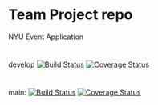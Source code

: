 # Team Project repo  
NYU Event Application
#
develop
[![Build Status](https://app.travis-ci.com/gcivil-nyu-org/INT2-Monday-Spring2024-Team-3.svg?branch=develop)](https://app.travis-ci.com/gcivil-nyu-org/INT2-Monday-Spring2024-Team-3)
[![Coverage Status](https://coveralls.io/repos/github/gcivil-nyu-org/INT2-Monday-Spring2024-Team-3/badge.svg?branch=develop)](https://coveralls.io/github/gcivil-nyu-org/INT2-Monday-Spring2024-Team-3?branch=develop)
#
main:
[![Build Status](https://app.travis-ci.com/gcivil-nyu-org/INT2-Monday-Spring2024-Team-3.svg?branch=mainenv)](https://app.travis-ci.com/gcivil-nyu-org/INT2-Monday-Spring2024-Team-3)
[![Coverage Status](https://coveralls.io/repos/github/gcivil-nyu-org/INT2-Monday-Spring2024-Team-3/badge.svg?branch=mainenv)](https://coveralls.io/github/gcivil-nyu-org/INT2-Monday-Spring2024-Team-3?branch=mainenv)

